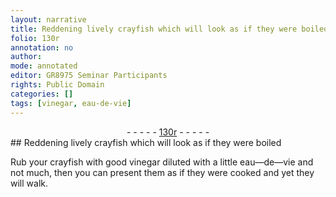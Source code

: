 ```yaml
---
layout: narrative
title: Reddening lively crayfish which will look as if they were boiled
folio: 130r
annotation: no
author:
mode: annotated
editor: GR8975 Seminar Participants
rights: Public Domain
categories: []
tags: [vinegar, eau-de-vie]
---
```


 <div class="folio" align="center">- - - - - <a href="http://gallica.bnf.fr/ark:/12148/btv1b10500001g/f265.item.r=" target="_blank">130r</a> - - - - - </div> 
##  Reddening lively crayfish which will look as if they were boiled 

 
 Rub your <span class="animal">crayfish</span> with good <span class="material">vinegar</span> diluted with a little <span class="material">eau—de—vie</span> and not much, then you can present them as if they were cooked and yet they will walk. 
 